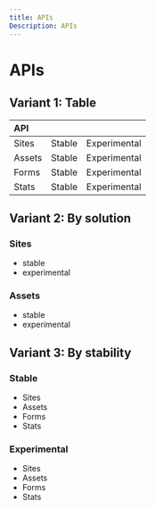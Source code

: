 ```yaml
---
title: APIs
Description: APIs
--- 
```


# APIs

## Variant 1: Table

| API    |        |              |
| :----- | :----- | :----------- |
| Sites  | Stable | Experimental |
| Assets | Stable | Experimental |
| Forms  | Stable | Experimental |
| Stats  | Stable | Experimental |

## Variant 2: By solution

### Sites

* stable
* experimental

### Assets

* stable
* experimental

## Variant 3: By stability

### Stable

* Sites
* Assets
* Forms
* Stats

### Experimental

* Sites
* Assets
* Forms
* Stats
